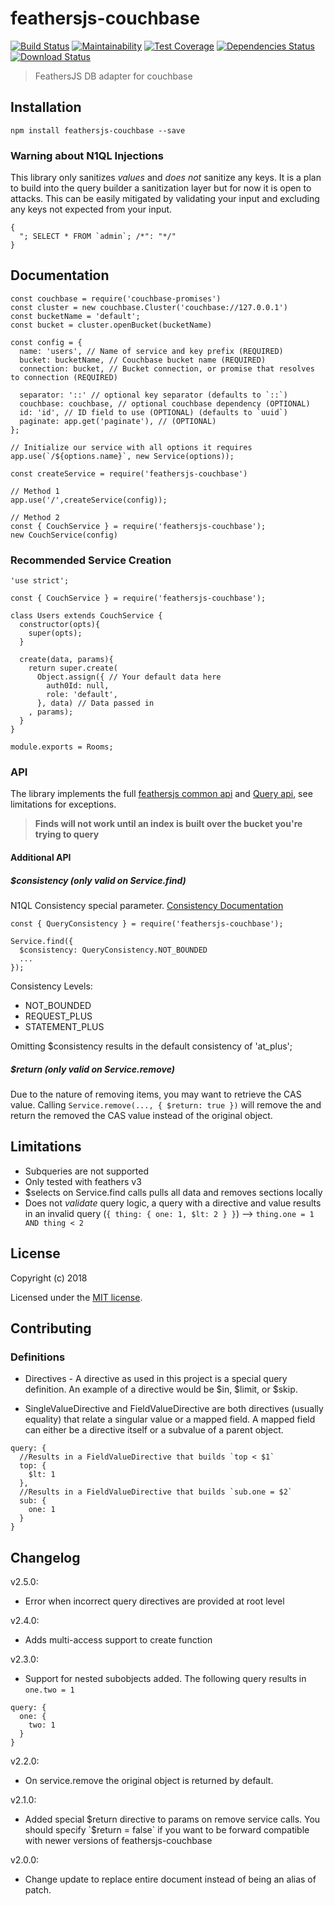 # feathersjs-couchbase

[![Build Status](https://travis-ci.org/Sieabah/feathersjs-couchbase.svg?branch=master)](https://travis-ci.org/Sieabah/feathersjs-couchbase)
[![Maintainability](https://api.codeclimate.com/v1/badges/ac6cb7962df1a5a5958a/maintainability)](https://codeclimate.com/github/Sieabah/feathersjs-couchbase/maintainability)
[![Test Coverage](https://api.codeclimate.com/v1/badges/ac6cb7962df1a5a5958a/test_coverage)](https://codeclimate.com/github/Sieabah/feathersjs-couchbase/test_coverage)
[![Dependencies Status](https://david-dm.org/sieabah/feathersjs-couchbase/status.svg)](https://david-dm.org/sieabah/feathersjs-couchbase)
[![Download Status](https://img.shields.io/npm/dt/feathersjs-couchbase.svg?style=flat-square)](https://www.npmjs.com/package/feathersjs-couchbase)

> FeathersJS DB adapter for couchbase

## Installation

```
npm install feathersjs-couchbase --save
``` 

### Warning about N1QL Injections

This library only sanitizes *values* and *does not* sanitize any keys. It is a plan to build into the query builder
a sanitization layer but for now it is open to attacks. This can be easily mitigated by validating your input and 
excluding any keys not expected from your input.

```
{
  "; SELECT * FROM `admin`; /*": "*/"
}
``` 

## Documentation

```
const couchbase = require('couchbase-promises')
const cluster = new couchbase.Cluster('couchbase://127.0.0.1')
const bucketName = 'default';
const bucket = cluster.openBucket(bucketName)

const config = {
  name: 'users', // Name of service and key prefix (REQUIRED)
  bucket: bucketName, // Couchbase bucket name (REQUIRED)
  connection: bucket, // Bucket connection, or promise that resolves to connection (REQUIRED)
  
  separator: '::' // optional key separator (defaults to `::`)
  couchbase: couchbase, // optional couchbase dependency (OPTIONAL)
  id: 'id', // ID field to use (OPTIONAL) (defaults to `uuid`)
  paginate: app.get('paginate'), // (OPTIONAL)
};

// Initialize our service with all options it requires
app.use(`/${options.name}`, new Service(options));
 
const createService = require('feathersjs-couchbase')
  
// Method 1
app.use('/',createService(config));
 
// Method 2
const { CouchService } = require('feathersjs-couchbase');
new CouchService(config)
```

### Recommended Service Creation

```
'use strict';

const { CouchService } = require('feathersjs-couchbase');

class Users extends CouchService {
  constructor(opts){
    super(opts);
  }

  create(data, params){
    return super.create(
      Object.assign({ // Your default data here
        auth0Id: null,
        role: 'default',
      }, data) // Data passed in
    , params);
  }
}

module.exports = Rooms;
```

### API

The library implements the full [feathersjs common api](https://docs.feathersjs.com/api/databases/common.html) and 
[Query api](https://docs.feathersjs.com/api/databases/querying.html), see limitations for exceptions.

> **Finds will not work until an index is built over the bucket you're trying to query**

#### Additional API

##### $consistency (_only_ valid on Service.find)
N1QL Consistency special parameter. [Consistency Documentation](https://developer.couchbase.com/documentation/server/current/architecture/querying-data-with-n1ql.html)

```
const { QueryConsistency } = require('feathersjs-couchbase');

Service.find({
  $consistency: QueryConsistency.NOT_BOUNDED
  ... 
});
```
Consistency Levels:
- NOT_BOUNDED
- REQUEST_PLUS
- STATEMENT_PLUS

Omitting $consistency results in the default consistency of 'at_plus';

##### $return (_only_ valid on Service.remove)
Due to the nature of removing items, you may want to retrieve the CAS value. Calling `Service.remove(..., { $return: true })` will remove the 
and return the removed the CAS value instead of the original object.

## Limitations

- Subqueries are not supported
- Only tested with feathers v3
- $selects on Service.find calls pulls all data and removes sections locally
- Does not _validate_ query logic, a query with a directive and value results in 
an invalid query (`{ thing: { one: 1, $lt: 2 } }`) --> `thing.one = 1 AND thing < 2`

## License

Copyright (c) 2018

Licensed under the [MIT license](LICENSE).

## Contributing

### Definitions

- Directives - A directive as used in this project is a special query definition. An
example of a directive would be $in, $limit, or $skip.

- SingleValueDirective and FieldValueDirective are both directives (usually equality) 
that relate a singular value or a mapped field. A mapped field can either be a directive 
itself or a subvalue of a parent object.
```
query: {
  //Results in a FieldValueDirective that builds `top < $1`
  top: {
    $lt: 1
  },
  //Results in a FieldValueDirective that builds `sub.one = $2`
  sub: {
    one: 1
  }
}
```

## Changelog

v2.5.0:

- Error when incorrect query directives are provided at root level

v2.4.0:

- Adds multi-access support to create function

v2.3.0:

- Support for nested subobjects added. The following query results in `one.two = 1` 
```
query: {
  one: {
    two: 1
  }
}
```

v2.2.0:

- On service.remove the original object is returned by default.

v2.1.0:

- Added special $return directive to params on remove service calls. You should specify `$return = false` if you want to
be forward compatible with newer versions of feathersjs-couchbase

v2.0.0:

- Change update to replace entire document instead of being an alias of patch.
